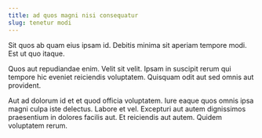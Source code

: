 ```yaml
---
title: ad quos magni nisi consequatur
slug: tenetur modi
---
```


Sit quos ab quam eius ipsam id. Debitis minima sit aperiam tempore modi. Est ut quo itaque.

Quos aut repudiandae enim. Velit sit velit. Ipsam in suscipit rerum qui tempore hic eveniet reiciendis voluptatem. Quisquam odit aut sed omnis aut provident.

Aut ad dolorum id et et quod officia voluptatem. Iure eaque quos omnis ipsa magni culpa iste delectus. Labore et vel. Excepturi aut autem dignissimos praesentium in dolores facilis aut. Et reiciendis aut autem. Quidem voluptatem rerum.
